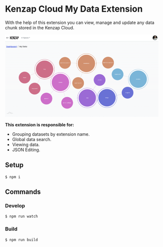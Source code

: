 # Kenzap Cloud My Data Extension

With the help of this extension you can view, manage and update any data chunk stored in the Kenzap Cloud.

![My Data extension dashboard](https://raw.githubusercontent.com/kenzap/my-data/main/preview.png)

<b>This extension is responsible for:</b>

<ul>
<li>Grouping datasets by extension name.</li>
<li>Global data search.</li>
<li>Viewing data.</li>
<li>JSON Editing.</li>
</ul>

## Setup

```shell
$ npm i
```

## Commands

### Develop

```sh
$ npm run watch
```

### Build

```sh
$ npm run build
```
